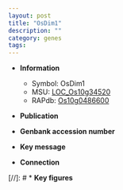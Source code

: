 ```yaml
---
layout: post
title: "OsDim1"
description: ""
category: genes
tags: 
---
```


* **Information**  
    + Symbol: OsDim1  
    + MSU: [LOC_Os10g34520](http://rice.uga.edu/cgi-bin/ORF_infopage.cgi?orf=LOC_Os10g34520)  
    + RAPdb: [Os10g0486600](http://rapdb.dna.affrc.go.jp/viewer/gbrowse_details/irgsp1?name=Os10g0486600)  

* **Publication**  

* **Genbank accession number**  

* **Key message**  

* **Connection**  

[//]: # * **Key figures**  


